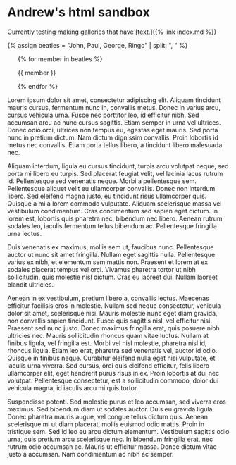 <div class="sticky">
  <h1>Andrew's html sandbox</h1>
  <p style="padding: 0;">Currently testing making galleries that have [text.]({% link index.md %})</p>
</div>

{% assign beatles = "John, Paul, George, Ringo" | split: ", " %}

<ul class="gallery">
{% for member in beatles %}
  <p class="gallery-img">{{ member }}</p>
{% endfor %}
</ul>

Lorem ipsum dolor sit amet, consectetur adipiscing elit. Aliquam tincidunt mauris cursus, fermentum nunc in, convallis metus. Donec in varius arcu, cursus vehicula urna. Fusce nec porttitor leo, id efficitur nibh. Sed accumsan arcu ac nunc cursus sagittis. Etiam semper in urna vel ultrices. Donec odio orci, ultrices non tempus eu, egestas eget mauris. Sed porta nunc in pretium dictum. Nam dictum dignissim convallis. Proin lobortis id metus nec convallis. Etiam porta tellus libero, a tincidunt libero malesuada nec.

Aliquam interdum, ligula eu cursus tincidunt, turpis arcu volutpat neque, sed porta mi libero eu turpis. Sed placerat feugiat velit, vel lacinia lacus rutrum id. Pellentesque sed venenatis neque. Morbi a pellentesque sem. Pellentesque aliquet velit eu ullamcorper convallis. Donec non interdum libero. Sed eleifend magna justo, eu tincidunt risus ullamcorper quis. Quisque a mi a lorem commodo vulputate. Aliquam scelerisque massa vel vestibulum condimentum. Cras condimentum sed sapien eget dictum. In lorem est, lobortis quis pharetra nec, bibendum nec libero. Aenean rutrum sodales leo, iaculis fermentum tellus bibendum ac. Pellentesque fringilla urna lectus.

Duis venenatis ex maximus, mollis sem ut, faucibus nunc. Pellentesque auctor ut nunc sit amet fringilla. Nullam eget sagittis nulla. Pellentesque varius ex nibh, et elementum sem mattis non. Praesent et lorem at ex sodales placerat tempus vel orci. Vivamus pharetra tortor ut nibh sollicitudin, quis molestie nisl dictum. Cras eu laoreet dui. Nullam laoreet blandit ultricies.

Aenean in ex vestibulum, pretium libero a, convallis lectus. Maecenas efficitur facilisis eros in molestie. Nullam sed neque consectetur, vehicula dolor sit amet, scelerisque nisi. Mauris molestie nunc eget diam gravida, non convallis sapien tincidunt. Fusce quis sagittis nisl, vel efficitur nisi. Praesent sed nunc justo. Donec maximus fringilla erat, quis posuere nibh ultricies nec. Mauris sollicitudin rhoncus quam vitae luctus. Nullam at finibus ligula, vel fringilla est. Morbi vel nisl molestie, pharetra nisl id, rhoncus ligula. Etiam leo erat, pharetra sed venenatis vel, auctor id odio. Quisque in finibus neque. Curabitur eleifend nulla eget nisi vulputate, et iaculis urna viverra. Sed cursus, orci quis eleifend efficitur, felis libero ullamcorper elit, eget hendrerit purus risus in ex. Proin lobortis at dui nec volutpat. Pellentesque consectetur, est a sollicitudin commodo, dolor dui vehicula magna, id iaculis arcu mi quis tortor.

Suspendisse potenti. Sed molestie purus et leo accumsan, sed viverra eros maximus. Sed bibendum diam ut sodales auctor. Duis eu gravida ligula. Donec pharetra mauris augue, vel congue tellus dictum quis. Aenean scelerisque mi ut diam placerat, mollis euismod odio mattis. Proin in tristique sem. Sed id leo eu arcu dictum elementum. Vestibulum sagittis odio urna, quis pretium arcu scelerisque nec. In bibendum fringilla erat, nec rutrum odio accumsan ac. Mauris ut efficitur massa. Donec dictum vitae justo a accumsan. Nam condimentum ac nibh ac semper.
